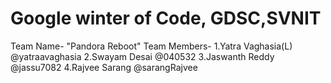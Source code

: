 # Google winter of Code, GDSC,SVNIT 

Team Name- "Pandora Reboot"
Team Members-
1.Yatra Vaghasia(L) @yatraavaghasia
2.Swayam Desai  @040532
3.Jaswanth Reddy @jassu7082
4.Rajvee Sarang @sarangRajvee
